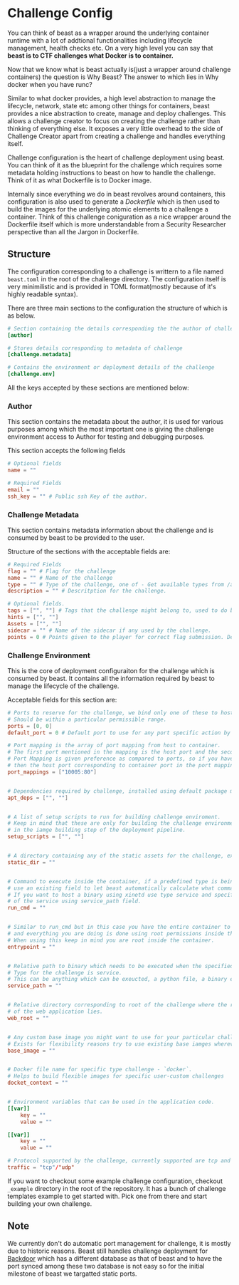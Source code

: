 # Challenge Config

You can think of beast as a wrapper around the underlying container runtime with a lot of addtional functionalities
including lifecycle management, health checks etc. On a very high level you can say that **beast is to
CTF challenges what Docker is to container.**

Now that we know what is beast actually is(just a wrapper around challenge containers) the question is Why Beast?
The answer to which lies in Why docker when you have runc?

Similar to what docker provides, a high level abstraction to manage the lifecycle, network, state etc among other things
for containers, beast provides a nice abstraction to create, manage and deploy challenges. This allows a challenge creator to 
focus on creating the challenge rather than thinking of everything else. It exposes a very little overhead to the 
side of Challenge Creator apart from creating a challenge and handles everything itself.

Challenge configuration is the heart of challenge deployment using beast. You can think of it as the blueprint for the 
challenge which requires some metadata holding instructions to beast on how to handle the challenge. Think of it as what Dockerfile is 
to Docker image.

Internally since everything we do in beast revolves around containers, this configuration is also used to generate a _Dockerfile_ which is
then used to build the images for the underlying atomic elements to a challenge a container. Think of this challenge coniguration as
a nice wrapper around the Dockerfile itself which is more understandable from a Security Researcher perspective than all the Jargon 
in Dockerfile.

## Structure

The configuration corresponding to a challenge is writtern to a file named `beast.toml` in the root of the challenge directory.
The configuration itself is very minimilistic and is provided in TOML format(mostly because of it's highly readable syntax).

There are three main sections to the configuration the structure of which is as below.

```toml
# Section containing the details corresponding the the author of challenge
[author]

# Stores details corresponding to metadata of challenge
[challenge.metadata]

# Contains the environment or deployment details of the challenge
[challenge.env]
```

All the keys accepted by these sections are mentioned below:

### Author

This section contains the metadata about the author, it is used for various purposes among which the most important 
one is giving the challenge environment access to Author for testing and debugging purposes.

This section accepts the following fields

```toml
# Optional fields
name = ""

# Required Fields
email = ""
ssh_key = "" # Public ssh Key of the author.
```

### Challenge Metadata

This section contains metadata information about the challenge and is consumed by beast to be provided to 
the user.

Structure of the sections with the acceptable fields are:

```toml
# Required Fields
flag = "" # Flag for the challenge
name = "" # Name of the challenge
type = "" # Type of the challenge, one of - Get available types from /api/info/types/available
description = "" # Descritption for the challenge.

# Optional fields.
tags = ["", ""] # Tags that the challenge might belong to, used to do bulk query and handling eg. binary, misc etc.
hints = ["", ""]
Assets = ["", ""]
sidecar = "" # Name of the sidecar if any used by the challenge.
points = 0 # Points given to the player for correct flag submission. Default value is 0, if not mentioned in the challenge config file 
```

### Challenge Environment

This is the core of deployment configuraiton for the challenge which is consumed by beast.
It contains all the information required by beast to manage the lifecycle of the challenge.

Acceptable fields for this section are:

```toml
# Ports to reserve for the challenge, we bind only one of these to host other are for internal communictaions only.
# Should be within a particular permissible range.
ports = [0, 0]
default_port = 0 # Default port to use for any port specific action by beast.

# Port mapping is the array of port mapping from host to container.
# The first port mentioned in the mapping is the host port and the second is the container port.
# Port Mapping is given preference as compared to ports, so if you have a port and the same port in mapping
# then the host port corresponding to container port in the port mapping.
port_mappings = ["10005:80"]


# Dependencies required by challenge, installed using default package manager of base image apt for most cases.
apt_deps = ["", ""] 


# A list of setup scripts to run for building challenge enviroment.
# Keep in mind that these are only for building the challenge environment and are executed
# in the iamge building step of the deployment pipeline.
setup_scripts = ["", ""]


# A directory containing any of the static assets for the challenge, exposed by beast static endpoint.
static_dir = ""


# Command to execute inside the container, if a predefined type is being used try to
# use an existing field to let beast automatically calculate what command to run.
# If you want to host a binary using xinetd use type service and specify absolute path
# of the service using service_path field.
run_cmd = ""


# Similar to run_cmd but in this case you have the entire container to yourself
# and everything you are doing is done using root permissions inside the container
# When using this keep in mind you are root inside the container.
entrypoint = ""


# Relative path to binary which needs to be executed when the specified
# Type for the challenge is service.
# This can be anything which can be exeucted, a python file, a binary etc.
service_path = ""


# Relative directory corresponding to root of the challenge where the root
# of the web application lies.
web_root = ""


# Any custom base image you might want to use for your particular challenge.
# Exists for flexibility reasons try to use existing base iamges wherever possible.
base_image = ""


# Docker file name for specific type challenge - `docker`.
# Helps to build flexible images for specific user-custom challenges
docket_context = ""


# Environment variables that can be used in the application code.
[[var]]
    key = ""
    value = ""

[[var]]
    key = ""
    value = ""

# Protocol supported by the challenge, currently supported are tcp and udp.
traffic = "tcp"/"udp"
```

If you want to checkout some example challenge configuration, checkout `_example` directory in the 
root of the repository. It has a bunch of challenge templates example to get started with. Pick one from 
there and start building your own challenge.

## Note

We currently don't do automatic port management for challenge, it is mostly due to historic
reasons. Beast still handles challenge deployment for [Backdoor](https://backdoor.sdslabs.co/) which has a different database
as that of beast and to have the port synced among these two database is not easy so for the initial
milestone of beast we targatted static ports.
